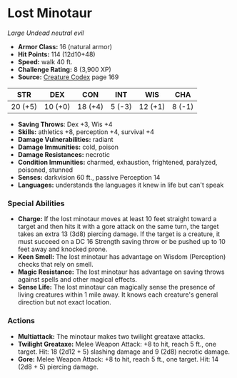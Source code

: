 # Lost Minotaur

*Large* *Undead* *neutral evil*

- **Armor Class:** 16 (natural armor)
- **Hit Points:** 114 (12d10+48)
- **Speed:** walk 40 ft.
- **Challenge Rating:** 8 (3,900 XP)
- **Source:** [Creature Codex](https://koboldpress.com/kpstore/product/creature-codex-for-5th-edition-dnd) page 169

| STR | DEX | CON | INT | WIS | CHA |
| --- | --- | --- | --- | --- | --- |
| 20 (+5) | 10 (+0) | 18 (+4) | 5 (-3) | 12 (+1) | 8 (-1) |

- **Saving Throws**: Dex +3, Wis +4
- **Skills:** athletics +8, perception +4, survival +4
- **Damage Vulnerabilities:** radiant
- **Damage Immunities:** cold, poison
- **Damage Resistances:** necrotic
- **Condition Immunities:** charmed, exhaustion, frightened, paralyzed, poisoned, stunned
- **Senses:** darkvision 60 ft., passive Perception 14
- **Languages:** understands the languages it knew in life but can't speak
### Special Abilities
- **Charge:** If the lost minotaur moves at least 10 feet straight toward a target and then hits it with a gore attack on the same turn, the target takes an extra 13 (3d8) piercing damage. If the target is a creature, it must succeed on a DC 16 Strength saving throw or be pushed up to 10 feet away and knocked prone.
- **Keen Smell:** The lost minotaur has advantage on Wisdom (Perception) checks that rely on smell.
- **Magic Resistance:** The lost minotaur has advantage on saving throws against spells and other magical effects.
- **Sense Life:** The lost minotaur can magically sense the presence of living creatures within 1 mile away. It knows each creature's general direction but not exact location.
### Actions
- **Multiattack:** The minotaur makes two twilight greataxe attacks.
- **Twilight Greataxe:** Melee Weapon Attack: +8 to hit, reach 5 ft., one target. Hit: 18 (2d12 + 5) slashing damage and 9 (2d8) necrotic damage.
- **Gore:** Melee Weapon Attack: +8 to hit, reach 5 ft., one target. Hit: 14 (2d8 + 5) piercing damage.


